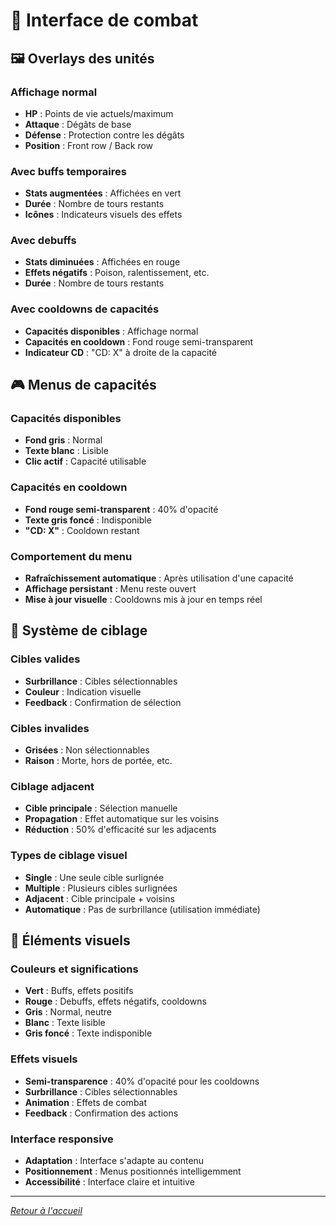 # 🎨 Interface de combat

## 🖼️ Overlays des unités

### Affichage normal
- **HP** : Points de vie actuels/maximum
- **Attaque** : Dégâts de base
- **Défense** : Protection contre les dégâts
- **Position** : Front row / Back row

### Avec buffs temporaires
- **Stats augmentées** : Affichées en vert
- **Durée** : Nombre de tours restants
- **Icônes** : Indicateurs visuels des effets

### Avec debuffs
- **Stats diminuées** : Affichées en rouge
- **Effets négatifs** : Poison, ralentissement, etc.
- **Durée** : Nombre de tours restants

### Avec cooldowns de capacités
- **Capacités disponibles** : Affichage normal
- **Capacités en cooldown** : Fond rouge semi-transparent
- **Indicateur CD** : "CD: X" à droite de la capacité

## 🎮 Menus de capacités

### Capacités disponibles
- **Fond gris** : Normal
- **Texte blanc** : Lisible
- **Clic actif** : Capacité utilisable

### Capacités en cooldown
- **Fond rouge semi-transparent** : 40% d'opacité
- **Texte gris foncé** : Indisponible
- **"CD: X"** : Cooldown restant

### Comportement du menu
- **Rafraîchissement automatique** : Après utilisation d'une capacité
- **Affichage persistant** : Menu reste ouvert
- **Mise à jour visuelle** : Cooldowns mis à jour en temps réel

## 🎯 Système de ciblage

### Cibles valides
- **Surbrillance** : Cibles sélectionnables
- **Couleur** : Indication visuelle
- **Feedback** : Confirmation de sélection

### Cibles invalides
- **Grisées** : Non sélectionnables
- **Raison** : Morte, hors de portée, etc.

### Ciblage adjacent
- **Cible principale** : Sélection manuelle
- **Propagation** : Effet automatique sur les voisins
- **Réduction** : 50% d'efficacité sur les adjacents

### Types de ciblage visuel
- **Single** : Une seule cible surlignée
- **Multiple** : Plusieurs cibles surlignées
- **Adjacent** : Cible principale + voisins
- **Automatique** : Pas de surbrillance (utilisation immédiate)

## 🎨 Éléments visuels

### Couleurs et significations
- **Vert** : Buffs, effets positifs
- **Rouge** : Debuffs, effets négatifs, cooldowns
- **Gris** : Normal, neutre
- **Blanc** : Texte lisible
- **Gris foncé** : Texte indisponible

### Effets visuels
- **Semi-transparence** : 40% d'opacité pour les cooldowns
- **Surbrillance** : Cibles sélectionnables
- **Animation** : Effets de combat
- **Feedback** : Confirmation des actions

### Interface responsive
- **Adaptation** : Interface s'adapte au contenu
- **Positionnement** : Menus positionnés intelligemment
- **Accessibilité** : Interface claire et intuitive

---

*[Retour à l'accueil](Home)*
